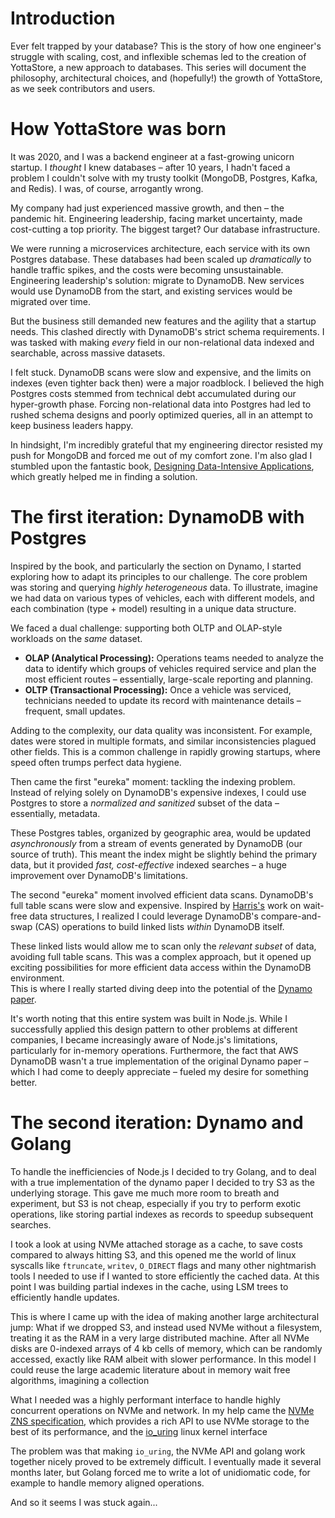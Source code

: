 # Introduction

Ever felt trapped by your database?  This is the story of how one engineer's struggle with scaling, cost, and 
inflexible schemas led to the creation of YottaStore, a new approach to databases.  This series will document the 
philosophy, architectural choices, and (hopefully!) the growth of YottaStore, as we seek contributors and users.

# How YottaStore was born

It was 2020, and I was a backend engineer at a fast-growing unicorn startup. I *thought* I knew databases – after 10 
years, I hadn't faced a problem I couldn't solve with my trusty toolkit (MongoDB, Postgres, Kafka, and Redis). 
I was, of course, arrogantly wrong.

My company had just experienced massive growth, and then – the pandemic hit. Engineering leadership, facing market 
uncertainty, made cost-cutting a top priority. The biggest target? Our database infrastructure.

We were running a microservices architecture, each service with its own Postgres database. These databases had been 
scaled up *dramatically* to handle traffic spikes, and the costs were becoming unsustainable. Engineering leadership's 
solution: migrate to DynamoDB. New services would use DynamoDB from the start, and existing services would be migrated 
over time.

But the business still demanded new features and the agility that a startup needs. This clashed directly with DynamoDB's 
strict schema requirements. I was tasked with making *every* field in our non-relational data indexed and searchable, 
across massive datasets.

I felt stuck. DynamoDB scans were slow and expensive, and the limits on indexes (even tighter back then) were a major 
roadblock. I believed the high Postgres costs stemmed from technical debt accumulated during our hyper-growth phase. 
Forcing non-relational data into Postgres had led to rushed schema designs and poorly optimized queries, all in an 
attempt to keep business leaders happy.

In hindsight, I'm incredibly grateful that my engineering director resisted my push for MongoDB and forced me out of 
my comfort zone. I'm also glad I stumbled upon the fantastic book, 
[Designing Data-Intensive Applications](https://www.oreilly.com/library/view/designing-data-intensive-applications/9781491903063/), 
which greatly helped me in finding a solution.

# The first iteration: DynamoDB with Postgres

Inspired by the book, and particularly the section on Dynamo, I started exploring how to adapt its principles to our 
challenge.  The core problem was storing and querying *highly heterogeneous* data. To illustrate, imagine we had data 
on various types of vehicles, each with different models, and each combination (type + model) resulting in a unique 
data structure.

We faced a dual challenge: supporting both OLTP and OLAP-style workloads on the *same* dataset.

*   **OLAP (Analytical Processing):**  Operations teams needed to analyze the data to identify which groups of 
vehicles required service and plan the most efficient routes – essentially, large-scale reporting and planning.
*   **OLTP (Transactional Processing):**  Once a vehicle was serviced, technicians needed to update its 
record with maintenance details – frequent, small updates.

Adding to the complexity, our data quality was inconsistent. For example, dates were stored in multiple formats, 
and similar inconsistencies plagued other fields. This is a common challenge in rapidly growing startups, where speed 
often trumps perfect data hygiene.

Then came the first "eureka" moment: tackling the indexing problem.  Instead of relying solely on DynamoDB's 
expensive indexes, I could use Postgres to store a *normalized and sanitized* subset of the data – essentially, metadata.

These Postgres tables, organized by geographic area, would be updated *asynchronously* from a stream of events 
generated by DynamoDB (our source of truth).  This meant the index might be slightly behind the primary data, but it 
provided *fast, cost-effective* indexed searches – a huge improvement over DynamoDB's limitations.

The second "eureka" moment involved efficient data scans. DynamoDB's full table scans were slow and expensive. Inspired 
by [Harris's](https://www.cl.cam.ac.uk/research/srg/netos/papers/2001-caslists.pdf)
work on wait-free data structures, I realized I could leverage DynamoDB's compare-and-swap (CAS) operations 
to build linked lists *within* DynamoDB itself.

These linked lists would allow me to scan only the *relevant subset* of data, avoiding full table scans. This was a 
complex approach, but it opened up exciting possibilities for more efficient data access within the DynamoDB environment.  
This is where I really started diving deep into the potential of the [Dynamo paper](https://www.allthingsdistributed.com/files/amazon-dynamo-sosp2007.pdf).

It's worth noting that this entire system was built in Node.js. While I successfully applied this design pattern 
to other problems at different companies, I became increasingly aware of Node.js's limitations, particularly for 
in-memory operations.  Furthermore, the fact that AWS DynamoDB wasn't a true implementation of the original Dynamo 
paper – which I had come to deeply appreciate – fueled my desire for something better.

# The second iteration: Dynamo and Golang

To handle the inefficiencies of Node.js I decided to try Golang, and to deal with a true implementation of the dynamo
paper I decided to try S3 as the underlying storage. This gave me much more room to breath and experiment, but S3 is not 
cheap, especially if you try to perform exotic operations, like storing partial indexes as records to speedup subsequent 
searches. 

I took a look at using NVMe attached storage as a cache, to save costs compared to always hitting S3, and this opened
me the world of linux syscalls like `ftruncate`, `writev`, `O_DIRECT` flags and many other nightmarish tools I needed
to use if I wanted to store efficiently the cached data. At this point I was building partial indexes in the cache, using
LSM trees to efficiently handle updates.

This is where I came up with the idea of making another large architectural jump: What if we dropped S3, and instead
used NVMe without a filesystem, treating it as the RAM in a very large distributed machine. After all NVMe disks are 
0-indexed arrays of 4 kb cells of memory, which can be randomly accessed, exactly like RAM albeit with slower performance.
In this model I could reuse the large academic literature about in memory wait free algorithms, imagining a collection

What I needed was a highly performant interface to handle highly concurrent operations on NVMe and network. In my help
came the [NVMe ZNS specification](https://nvmexpress.org/specifications/), which provides a rich API to use NVMe storage
to the best of its performance, and the [io_uring](https://github.com/axboe/liburing) linux kernel interface

The problem was that making `io_uring`, the NVMe API and golang work together nicely proved to be extremely
difficult. I eventually made it several months later, but Golang forced me to write a lot of unidiomatic code, 
for example to handle memory aligned operations.

And so it seems I was stuck again...
